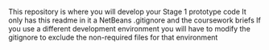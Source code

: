 This repository is where you will develop your Stage 1 prototype code
It only has this readme in it a NetBeans .gitignore and the coursework briefs
If you use a different development environment you will have to modify the gitignore 
to exclude the non-required files for that environment